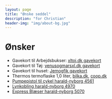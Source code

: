 ```yaml
---
layout: page
title: "Ønske seddel"
description: "for Christian"
header-img: "img/about-bg.jpg"
---
```

# Ønsker

 * Gavekort til Arbejdsbukser: [xltoj.dk gavekort](http://www.xltoj.dk/Gavekort)
 * Gavekort til Tøj: [venusogmarsxl.dk gavekort](http://www.venusogmarsxl.dk/gavekort)
 * Gavekort til huset: [Jemogfik gavekort](http://www.jemogfix.dk/gavekort__6836/gavekort-til-jem-fix_gk)
 * Thermos termoflaske 1,0 liter, [bilka.dk](https://www.bilka.dk/bolig/koekkenbeholdere/thermos-termoflaske-10-liter/p/100014688), [coop.dk](https://shopping.coop.dk/vare/thermos-termoflaske-1-liter-staal/5010576815255)
 * [Pumpepistol til cykel harald-nyborg 4561](http://www.harald-nyborg.dk/p4561/pumpepistol-tilcykel-knallert)
 * [Lynkobling harald-nyborg 4970](http://www.harald-nyborg.dk/p4970/lynkobling-1-4) 
 * [Express Blæser harald-nyborg 5070](http://www.harald-nyborg.dk/p5070/express-blaeselampe)
 
